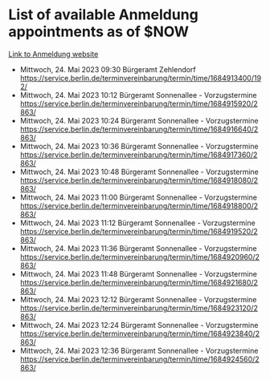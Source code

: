 # List of available Anmeldung appointments as of $NOW
[Link to Anmeldung website](https://service.berlin.de/terminvereinbarung/termin/tag.php?termin=1&anliegen[]=120686&dienstleisterlist=122210,122217,327316,122219,327312,122227,327314,122231,327346,122243,327348,122254,122252,329742,122260,329745,122262,329748,122271,327278,122273,327274,122277,327276,330436,122280,327294,122282,327290,122284,327292,122291,327270,122285,327266,122286,327264,122296,327268,150230,329760,122297,327286,122294,327284,122312,329763,122314,329775,122304,327330,122311,327334,122309,327332,317869,122281,327352,122279,329772,122283,122276,327324,122274,327326,122267,329766,122246,327318,122251,327320,122257,327322,122208,327298,122226,327300&herkunft=http%3A%2F%2Fservice.berlin.de%2Fdienstleistung%2F120686%2F)
- Mittwoch, 24. Mai 2023 09:30 Bürgeramt Zehlendorf https://service.berlin.de/terminvereinbarung/termin/time/1684913400/192/
- Mittwoch, 24. Mai 2023 10:12 Bürgeramt Sonnenallee - Vorzugstermine https://service.berlin.de/terminvereinbarung/termin/time/1684915920/2863/
- Mittwoch, 24. Mai 2023 10:24 Bürgeramt Sonnenallee - Vorzugstermine https://service.berlin.de/terminvereinbarung/termin/time/1684916640/2863/
- Mittwoch, 24. Mai 2023 10:36 Bürgeramt Sonnenallee - Vorzugstermine https://service.berlin.de/terminvereinbarung/termin/time/1684917360/2863/
- Mittwoch, 24. Mai 2023 10:48 Bürgeramt Sonnenallee - Vorzugstermine https://service.berlin.de/terminvereinbarung/termin/time/1684918080/2863/
- Mittwoch, 24. Mai 2023 11:00 Bürgeramt Sonnenallee - Vorzugstermine https://service.berlin.de/terminvereinbarung/termin/time/1684918800/2863/
- Mittwoch, 24. Mai 2023 11:12 Bürgeramt Sonnenallee - Vorzugstermine https://service.berlin.de/terminvereinbarung/termin/time/1684919520/2863/
- Mittwoch, 24. Mai 2023 11:36 Bürgeramt Sonnenallee - Vorzugstermine https://service.berlin.de/terminvereinbarung/termin/time/1684920960/2863/
- Mittwoch, 24. Mai 2023 11:48 Bürgeramt Sonnenallee - Vorzugstermine https://service.berlin.de/terminvereinbarung/termin/time/1684921680/2863/
- Mittwoch, 24. Mai 2023 12:12 Bürgeramt Sonnenallee - Vorzugstermine https://service.berlin.de/terminvereinbarung/termin/time/1684923120/2863/
- Mittwoch, 24. Mai 2023 12:24 Bürgeramt Sonnenallee - Vorzugstermine https://service.berlin.de/terminvereinbarung/termin/time/1684923840/2863/
- Mittwoch, 24. Mai 2023 12:36 Bürgeramt Sonnenallee - Vorzugstermine https://service.berlin.de/terminvereinbarung/termin/time/1684924560/2863/
